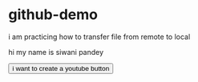 # github-demo
i am practicing how to transfer file from remote to local
<br>
<p>
  hi my name is siwani pandey 
</p>
<button>
  i want to create a youtube button 
</button>

